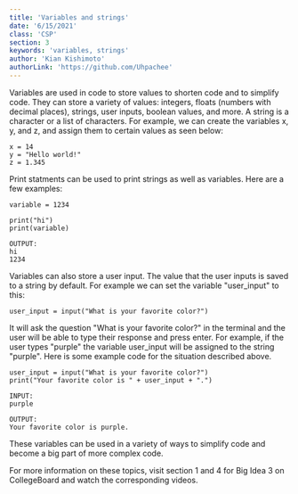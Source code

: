 ```yaml
---
title: 'Variables and strings'
date: '6/15/2021'
class: 'CSP' 
section: 3 
keywords: 'variables, strings' 
author: 'Kian Kishimoto' 
authorLink: 'https://github.com/Uhpachee' 
---
```


Variables are used in code to store values to shorten code and to simplify code. They can store a variety of values: integers, floats (numbers with decimal places), strings, user inputs, boolean values, and more.
A string is a character or a list of characters. 
For example, we can create the variables x, y, and z, and assign them to certain values as seen below:

```
x = 14
y = "Hello world!"
z = 1.345
```

Print statments can be used to print strings as well as variables. Here are a few examples:

```
variable = 1234

print("hi")
print(variable)

OUTPUT:
hi
1234
```

Variables can also store a user input. The value that the user inputs is saved to a string by default. For example we can set the variable "user_input" to this:

```
user_input = input("What is your favorite color?")
```

It will ask the question "What is your favorite color?" in the terminal and the user will be able to type their response and press enter.
For example, if the user types "purple" the variable user_input will be assigned to the string "purple".
Here is some example code for the situation described above.

```
user_input = input("What is your favorite color?")
print("Your favorite color is " + user_input + ".")

INPUT:
purple

OUTPUT:
Your favorite color is purple.
```

These variables can be used in a variety of ways to simplify code and become a big part of more complex code.

For more information on these topics, visit section 1 and 4 for Big Idea 3 on CollegeBoard and watch the corresponding videos.
